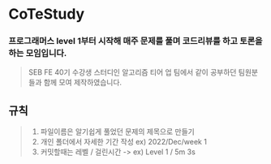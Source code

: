 # CoTeStudy
### 프로그래머스 level 1부터 시작해 매주 문제를 풀며 코드리뷰를 하고 토론을 하는 모임입니다.

>SEB FE 40기 수강생 스터디인 알고리즘 티어 업 팀에서 같이 공부하던 팀원분들과 함께 모여 제작하였습니다.<br>

## 규칙
> 1. 파일이름은 알기쉽게 풀었던 문제의 제목으로 만들기<br>
> 2. 개인 폴더에서 자세한 기간 작성 ex) 2022/Dec/week 1
> 3. 커밋할때는 레벨 / 걸린시간 -> ex) Level 1 / 5m 3s

